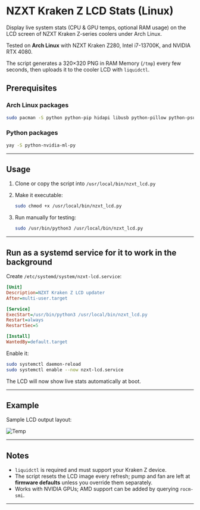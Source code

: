 # NZXT Kraken Z LCD Stats (Linux)

Display live system stats (CPU & GPU temps, optional RAM usage) on the LCD screen of NZXT Kraken Z-series coolers under Arch Linux.

Tested on **Arch Linux** with NZXT Kraken Z280, Intel i7-13700K, and NVIDIA RTX 4080.  

The script generates a 320×320 PNG in RAM Memory (`/tmp`) every few seconds, then uploads it to the cooler LCD with `liquidctl`.  


## Prerequisites

### Arch Linux packages
```bash
sudo pacman -S python python-pip hidapi libusb python-pillow python-psutil ttf-dejavu lm_sensors liquidctl
````

### Python packages

```bash
yay -S python-nvidia-ml-py
```

---

## Usage

1. Clone or copy the script into `/usr/local/bin/nzxt_lcd.py`
2. Make it executable:

   ```bash
   sudo chmod +x /usr/local/bin/nzxt_lcd.py
   ```
3. Run manually for testing:

   ```bash
   sudo /usr/bin/python3 /usr/local/bin/nzxt_lcd.py
   ```

---

## Run as a systemd service for it to work in the background

Create `/etc/systemd/system/nzxt-lcd.service`:

```ini
[Unit]
Description=NZXT Kraken Z LCD updater
After=multi-user.target

[Service]
ExecStart=/usr/bin/python3 /usr/local/bin/nzxt_lcd.py
Restart=always
RestartSec=5

[Install]
WantedBy=default.target
```

Enable it:

```bash
sudo systemctl daemon-reload
sudo systemctl enable --now nzxt-lcd.service
```

The LCD will now show live stats automatically at boot.

---

## Example

Sample LCD output layout:


![Temp](https://github.com/user-attachments/assets/7d94f5eb-779d-492c-be25-ad418feb9def)

---

## Notes

* `liquidctl` is required and must support your Kraken Z device.
* The script resets the LCD image every refresh; pump and fan are left at **firmware defaults** unless you override them separately.
* Works with NVIDIA GPUs; AMD support can be added by querying `rocm-smi`.

---
